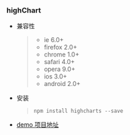 ### highChart

- 兼容性

  > - ie 6.0+
  > - firefox 2.0+
  > - chrome 1.0+
  > - safari 4.0+
  > - opera 9.0+
  > - ios 3.0+
  > - android 2.0+

- 安装

  > ```
  > npm install highcharts --save
  > ```

- [demo 项目地址](https://github.com/Rex-Xinchao/Demo-Sum 'demo地址')
